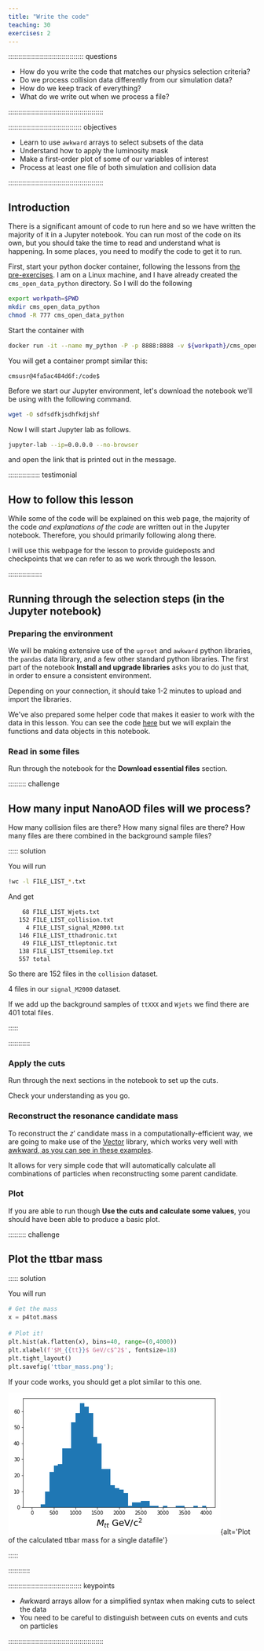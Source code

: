 ```yaml
---
title: "Write the code"
teaching: 30
exercises: 2
---
```


:::::::::::::::::::::::::::::::::::::: questions 

- How do you write the code that matches our physics selection criteria?
- Do we process collision data differently from our simulation data?
- How do we keep track of everything?
- What do we write out when we process a file?

::::::::::::::::::::::::::::::::::::::::::::::::

::::::::::::::::::::::::::::::::::::: objectives

- Learn to use `awkward` arrays to select subsets of the data
- Understand how to apply the luminosity mask
- Make a first-order plot of some of our variables of interest
- Process at least one file of both simulation and collision data

::::::::::::::::::::::::::::::::::::::::::::::::

## Introduction

There is a significant amount of code to run here and so we have written the majority of it in a Jupyter notebook. 
You can run most of the code on its own, but you should take the time to read and understand what is happening. 
In some places, you need to modify the code to get it to run. 

First, start your python docker container, following the lessons from 
[the pre-exercises](https://cms-opendata-workshop.github.io/workshop2024-lesson-docker/instructor/03-docker-for-cms-opendata.html). 
I am on a Linux machine, and I have already created the `cms_open_data_python` directory. So I will do the following

```bash
export workpath=$PWD
mkdir cms_open_data_python
chmod -R 777 cms_open_data_python
```

Start the container with

```bash
docker run -it --name my_python -P -p 8888:8888 -v ${workpath}/cms_open_data_python:/code gitlab-registry.cern.ch/cms-cloud/python-vnc:python3.10.5
```

You will get a container prompt similar this:

```output
cmsusr@4fa5ac484d6f:/code$
```

Before we start our Jupyter environment, let's download the notebook we'll be using with the following command. 

```bash
wget -O sdfsdfkjsdhfkdjshf
```

Now I will start Jupyter lab as follows. 

```bash
jupyter-lab --ip=0.0.0.0 --no-browser
```

and open the link that is printed out in the message.

:::::::::::::::: testimonial

## How to follow this lesson

While some of the code will be explained on this web page, the majority of the code
*and explanations of the code* are written out in the Jupyter notebook. Therefore, 
you should primarily following along there. 

I will use this webpage for the lesson to provide guideposts and checkpoints
that we can refer to as we work through the lesson.

:::::::::::::::::


## Running through the selection steps (in the Jupyter notebook)

### Preparing the environment

We will be making extensive use of the `uproot` and `awkward` python libraries, the `pandas`
data library, and a few other standard python libraries. The first part of the notebook 
**Install and upgrade libraries** asks you to do just that, in order to ensure a consistent
environment. 

Depending on your connection, it should take 1-2 minutes to upload and import the libraries. 

We've also prepared some helper code that makes it easier to work with the data in this lesson.
You can see the code [here](https://github.com/cms-opendata-workshop/workshop2024-lesson-event-selection/blob/main/instructors/dpoa_workshop_utilities.py)
but we will explain the functions and data objects in this notebook.

### Read in some files

Run through the notebook for the **Download essential files** section. 

::::::::: challenge

## How many input NanoAOD files will we process?

How many collision files are there? How many signal files are there? How many files are there combined in the background sample files? 

::::: solution

You will run
```bash
!wc -l FILE_LIST_*.txt
```
And get
```output
    68 FILE_LIST_Wjets.txt
   152 FILE_LIST_collision.txt
     4 FILE_LIST_signal_M2000.txt
   146 FILE_LIST_tthadronic.txt
    49 FILE_LIST_ttleptonic.txt
   138 FILE_LIST_ttsemilep.txt
   557 total
```

So there are 152 files in the `collision` dataset.

4 files in our `signal_M2000` dataset.

If we add up the background samples of `ttXXX` and `Wjets` we find there are 401 total files.

:::::

:::::::::::



### Apply the cuts

Run through the next sections in the notebook to set up the cuts. 

Check your understanding as you go. 

### Reconstruct the resonance candidate mass

To reconstruct the $z'$ candidate mass in a computationally-efficient way, we are going to make
use of the [Vector](https://vector.readthedocs.io/en/latest/) library, which works 
very well with [awkward, as you can see in these examples](https://vector.readthedocs.io/en/latest/). 

It allows for very simple code that will automatically calculate all combinations of particles
when reconstructing some parent candidate. 

### Plot

If you are able to run though **Use the cuts and calculate some values**, you should have
been able to produce a basic plot. 

::::::::: challenge

## Plot the ttbar mass

::::: solution

You will run
```python
# Get the mass
x = p4tot.mass

# Plot it!
plt.hist(ak.flatten(x), bins=40, range=(0,4000))
plt.xlabel(f'$M_{{tt}}$ GeV/c$^2$', fontsize=18)
plt.tight_layout()
plt.savefig('ttbar_mass.png');
```
If your code works, you should get a plot similar to this one. 

![Plot of the ttbar mass](fig/ttbar_mass.png){alt='Plot of the calculated ttbar mass for a single datafile'}

:::::

:::::::::::

::::::::::::::::::::::::::::::::::::: keypoints 

- Awkward arrays allow for a simplified syntax when making cuts to select the data
- You need to be careful to distinguish between cuts on events and cuts on particles

::::::::::::::::::::::::::::::::::::::::::::::::

[r-markdown]: https://rmarkdown.rstudio.com/
